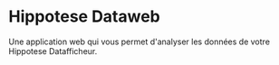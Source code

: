 # Hippotese Dataweb

Une application web qui vous permet d'analyser les données de votre Hippotese Datafficheur.